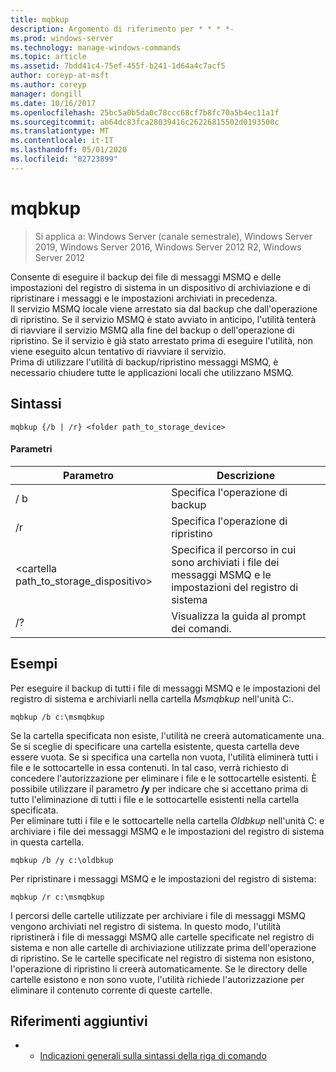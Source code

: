 ```yaml
---
title: mqbkup
description: Argomento di riferimento per * * * *-
ms.prod: windows-server
ms.technology: manage-windows-commands
ms.topic: article
ms.assetid: 7bdd41c4-75ef-455f-b241-1d64a4c7acf5
author: coreyp-at-msft
ms.author: coreyp
manager: dongill
ms.date: 10/16/2017
ms.openlocfilehash: 25bc5a0b5da0c78ccc68cf7b8fc70a5b4ec11a1f
ms.sourcegitcommit: ab64dc83fca28039416c26226815502d0193500c
ms.translationtype: MT
ms.contentlocale: it-IT
ms.lasthandoff: 05/01/2020
ms.locfileid: "82723899"
---
```

# <a name="mqbkup"></a>mqbkup

> Si applica a: Windows Server (canale semestrale), Windows Server 2019, Windows Server 2016, Windows Server 2012 R2, Windows Server 2012

Consente di eseguire il backup dei file di messaggi MSMQ e delle impostazioni del registro di sistema in un dispositivo di archiviazione e di ripristinare i messaggi e le impostazioni archiviati in precedenza.   
Il servizio MSMQ locale viene arrestato sia dal backup che dall'operazione di ripristino. Se il servizio MSMQ è stato avviato in anticipo, l'utilità tenterà di riavviare il servizio MSMQ alla fine del backup o dell'operazione di ripristino. Se il servizio è già stato arrestato prima di eseguire l'utilità, non viene eseguito alcun tentativo di riavviare il servizio.  
Prima di utilizzare l'utilità di backup/ripristino messaggi MSMQ, è necessario chiudere tutte le applicazioni locali che utilizzano MSMQ.  
## <a name="syntax"></a>Sintassi  
```  
mqbkup {/b | /r} <folder path_to_storage_device>  
```  
#### <a name="parameters"></a>Parametri  
|Parametro|Descrizione|  
|-------|--------|  
|/ b|Specifica l'operazione di backup|  
|/r|Specifica l'operazione di ripristino|  
|<cartella path_to_storage\_dispositivo>|Specifica il percorso in cui sono archiviati i file dei messaggi MSMQ e le impostazioni del registro di sistema|  
|/?|Visualizza la guida al prompt dei comandi.|  
## <a name="examples"></a>Esempi  
Per eseguire il backup di tutti i file di messaggi MSMQ e le impostazioni del registro di sistema e archiviarli nella cartella *Msmqbkup* nell'unità C:.  
```  
mqbkup /b c:\msmqbkup  
```  
Se la cartella specificata non esiste, l'utilità ne creerà automaticamente una. Se si sceglie di specificare una cartella esistente, questa cartella deve essere vuota. Se si specifica una cartella non vuota, l'utilità eliminerà tutti i file e le sottocartelle in essa contenuti. In tal caso, verrà richiesto di concedere l'autorizzazione per eliminare i file e le sottocartelle esistenti. È possibile utilizzare il parametro **/y** per indicare che si accettano prima di tutto l'eliminazione di tutti i file e le sottocartelle esistenti nella cartella specificata.  
Per eliminare tutti i file e le sottocartelle nella cartella *Oldbkup* nell'unità C: e archiviare i file dei messaggi MSMQ e le impostazioni del registro di sistema in questa cartella.  
```  
mqbkup /b /y c:\oldbkup  
```  
Per ripristinare i messaggi MSMQ e le impostazioni del registro di sistema:  
```  
mqbkup /r c:\msmqbkup  
```  
I percorsi delle cartelle utilizzate per archiviare i file di messaggi MSMQ vengono archiviati nel registro di sistema. In questo modo, l'utilità ripristinerà i file di messaggi MSMQ alle cartelle specificate nel registro di sistema e non alle cartelle di archiviazione utilizzate prima dell'operazione di ripristino. Se le cartelle specificate nel registro di sistema non esistono, l'operazione di ripristino li creerà automaticamente. Se le directory delle cartelle esistono e non sono vuote, l'utilità richiede l'autorizzazione per eliminare il contenuto corrente di queste cartelle.  
## <a name="additional-references"></a>Riferimenti aggiuntivi  
-   - [Indicazioni generali sulla sintassi della riga di comando](command-line-syntax-key.md)  

